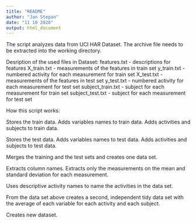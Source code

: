 ```yaml
---
title: "README"
author: "Jan Stepan"
date: "11 10 2020"
output: html_document
---
```

The script analyzes data from UCI HAR Dataset. The archive file needs to be extracted into the working directory.

Desription of the used files in Dataset:
features.txt - descriptions for features
X_train.txt - measurements of the features in train set
y_train.txt - numbered activity for each measurement for train set
X_test.txt - measurements of the features in test set
y_test.txt - numbered activity for each measurement for test set
subject_train.txt - subject for each measurement for train set
subject_test.txt - subject for each measurement for test set


How this script works:

Stores the train data.
Adds variables names to train data.
Adds activities and subjects to train data.

Stores the test data.
Adds variables names to test data.
Adds activities and subjects to test data.

Merges the training and the test sets and creates one data set.

Extracts column names.
Extracts only the measurements on the mean and standard deviation for each measurement.

Uses descriptive activity names to name the activities in the data set.

From the data set above creates a second, independent tidy data set with the average of each variable for each activity and each subject.

Creates new dataset. 

